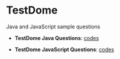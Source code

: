 # TestDome

Java and JavaScript sample questions

- <b>TestDome Java Questions</b>: [codes](/java/src/)

- <b>TestDome JavaScript Questions</b>: [codes](/JavaScript/)
